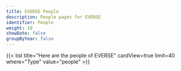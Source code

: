 ```yaml
---
title: EVERSE People
description: People pages for EVERSE
identifier: People
weight: 10
showDate: false
groupByYear: false
---
```


{{< list title="Here are the people of EVERSE" cardView=true limit=40 where="Type" value="people" >}}
